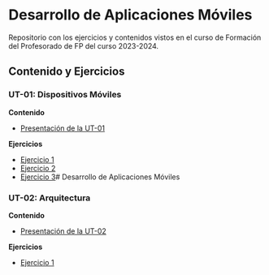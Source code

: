 # Desarrollo de Aplicaciones Móviles

Repositorio con los ejercicios y contenidos vistos en el curso de Formación del Profesorado de FP
del curso 2023-2024.

## Contenido y Ejercicios

### UT-01: Dispositivos Móviles

**Contenido**
- [Presentación de la UT-01](docs/ut01/ut1.pdf)

**Ejercicios**
- [Ejercicio 1](docs/ut01/ut1-ej1.pdf)
- [Ejercicio 2](docs/ut01/ut1-ej2.pdf)
- [Ejercicio 3](docs/ut01/ut1-ej3.pdf)# Desarrollo de Aplicaciones Móviles


### UT-02: Arquitectura

**Contenido**
- [Presentación de la UT-02](docs/ut02/ut2.pdf)

**Ejercicios**
- [Ejercicio 1](docs/ut02/ut2-ej1.pdf)


